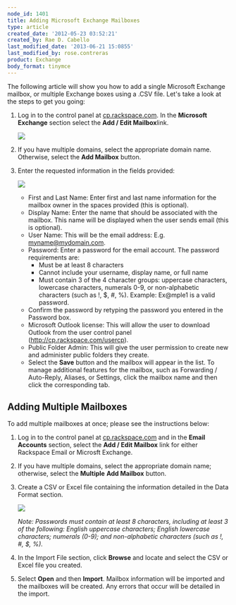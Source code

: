 ```yaml
---
node_id: 1401
title: Adding Microsoft Exchange Mailboxes
type: article
created_date: '2012-05-23 03:52:21'
created_by: Rae D. Cabello
last_modified_date: '2013-06-21 15:0855'
last_modified_by: rose.contreras
product: Exchange
body_format: tinymce
---
```


The following article will show you how to add a single Microsoft
Exchange mailbox, or multiple Exchange boxes using a .CSV file. Let's
take a look at the steps to get you going:  

1.  Log in to the control panel at
    [cp.rackspace.com](https://cp.rackspace.com).  In the **Microsoft
    Exchange** section select the **Add / Edit Mailbox**link.

    ![](http://c15042926.r26.cf2.rackcdn.com/exchange_mailboxes_list.png)

2.  If you have multiple domains, select the appropriate domain name.
    Otherwise, select the **Add Mailbox** button.
3.  Enter the requested information in the fields provided:

    ![](http://c15042926.r26.cf2.rackcdn.com/new_mailbox_hex.png)

    -   First and Last Name: Enter first and last name information for
        the mailbox owner in the spaces provided (this is optional).
    -   Display Name: Enter the name that should be associated with the
        mailbox. This name will be displayed when the user sends
        email (this is optional).
    -   User Name: This will be the email address: E.g.
        myname@mydomain.com.
    -   Password: Enter a password for the email account. The password
        requirements are:
        -   Must be at least 8 characters
        -   Cannot include your username, display name, or full name
        -   Must contain 3 of the 4 character groups: uppercase
            characters, lowercase characters, numerals 0-9, or
            non-alphabetic characters (such as !, \$, \#, %). Example:
            Ex@mple1 is a valid password.
    -   Confirm the password by retyping the password you entered in the
        Password box.
    -   Microsoft Outlook license: This will allow the user to download
        Outlook from the user control panel
        (http://cp.rackspace.com/usercp).
    -   Public Folder Admin: This will give the user permission to
        create new and administer public folders they create.
    -   Select the **Save** button and the mailbox will appear in the
        list. To manage additional features for the mailbox, such as
        Forwarding / Auto-Reply, Aliases, or Settings, click the mailbox
        name and then click the corresponding tab.

Adding Multiple Mailboxes
-------------------------

To add multiple mailboxes at once; please see the instructions below: 

1.  Log in to the control panel at
    [cp.rackspace.com](https://cp.rackspace.com) and in the **Email
    Accounts** section, select the **Add / Edit Mailbox** link for
    either Rackspace Email or Microsft Exchange.
2.  If you have multiple domains, select the appropriate domain name;
    otherwise, select the **Multiple** **Add Mailbox** button.
3.  Create a CSV or Excel file containing the information detailed in
    the Data Format section.

    ![](http://c1079945.r45.cf2.rackcdn.com/(E%26A)AddingAMailbox3.png)

    *Note: Passwords must contain at least 8 characters, including at
    least 3 of the following: English uppercase characters; English
    lowercase characters; numerals (0-9); and non-alphabetic characters
    (such as !, \#, \$, %).*

4.  In the Import File section, click **Browse** and locate and select
    the CSV or Excel file you created.
5.  Select **Open** and then **Import**. Mailbox information will be
    imported and the mailboxes will be created. Any errors that occur
    will be detailed in the import.


